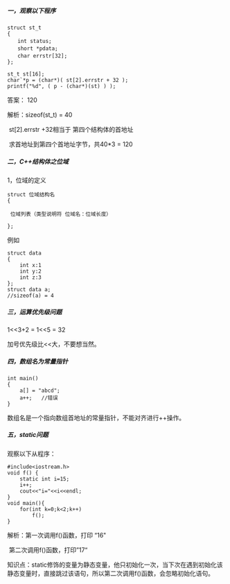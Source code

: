 ##### 一，观察以下程序

```
struct st_t 
{
　　int status;
　　short *pdata;
　　char errstr[32];
};
```

```
st_t st[16];
char`*p = (char*)( st[2].errstr + 32 );
printf("%d", ( p - (char*)(st) ) );
```

答案： 120

解析：sizeof(st_t) = 40

​			st[2].errstr +32相当于 第四个结构体的首地址

​			求首地址到第四个首地址字节，共40*3 = 120

##### 二，C++结构体之位域

1，位域的定义

```
struct 位域结构名 
{

 位域列表（类型说明符 位域名：位域长度）

};
```

例如

```
struct data
{
	int x:1
	int y:2
	int z:3
};
struct data a;
//sizeof(a) = 4
```

[位域详解]: https://www.cnblogs.com/pure/archive/2013/04/22/3034818.html

##### 三，运算优先级问题

1<<3+2  = 1<<5 = 32

加号优先级比<<大，不要想当然。

##### 四，数组名为常量指针

```
int main()
{
	a[] = "abcd";
	a++;   //错误
}
```

数组名是一个指向数组首地址的常量指针，不能对齐进行++操作。

##### 五，static问题

观察以下从程序：

```
#include<iostream.h>
void f() {
    static int i=15;
    i++;
    cout<<"i="<<i<<endl;
}
void main(){
    for(int k=0;k<2;k++)
        f();
}
```

解析：第一次调用f()函数，打印 “16"

​			第二次调用f()函数，打印”17“

知识点：static修饰的变量为静态变量，他只初始化一次，当下次在遇到初始化该静态变量时，直接跳过该语句，所以第二次调用f()函数，会忽略初始化语句。